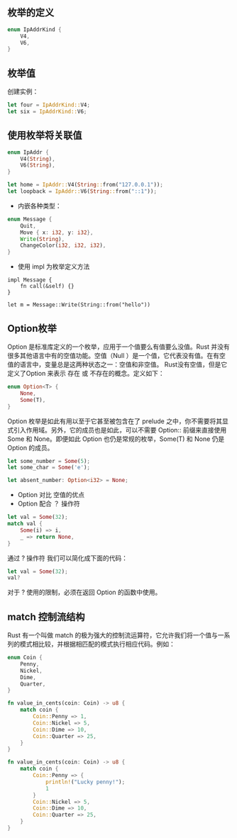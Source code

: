 ## **枚举的定义**
```rust
enum IpAddrKind {
    V4,
    V6,
}
```

## **枚举值**

创建实例：
```rust
let four = IpAddrKind::V4;
let six = IpAddrKind::V6;
```

## **使用枚举将关联值**
```rust
enum IpAddr {
    V4(String),
    V6(String),
}

let home = IpAddr::V4(String::from("127.0.0.1"));
let loopback = IpAddr::V6(String::from("::1"));
```
+ 内嵌各种类型：
```rust
enum Message {
    Quit,
    Move { x: i32, y: i32},
    Write(String),
    ChangeColor(i32, i32, i32),
}
```
+ 使用 impl 为枚举定义方法
```
impl Message {
    fn call(&self) {}
}

let m = Message::Write(String::from("hello"))
```
## Option枚举
Option 是标准库定义的一个枚举，应用于一个值要么有值要么没值。Rust 并没有很多其他语言中有的空值功能。空值（Null ）是一个值，它代表没有值。在有空值的语言中，变量总是这两种状态之一：空值和非空值。
Rust没有空值，但是它定义了Option<T> 来表示 存在 或 不存在的概念。定义如下：
```rust
enum Option<T> {
    None,
    Some(T),
}
```
Option<T> 枚举是如此有用以至于它甚至被包含在了 prelude 之中，你不需要将其显式引入作用域。另外，它的成员也是如此，可以不需要 Option:: 前缀来直接使用 Some 和 None。即便如此 Option<T> 也仍是常规的枚举，Some(T) 和 None 仍是 Option<T> 的成员。

```rust
let some_number = Some(5);
let some_char = Some('e');

let absent_number: Option<i32> = None;
```

+ Option<T> 对比 空值的优点
+ Option<T> 配合 ？ 操作符
```rust
let val = Some(32);
match val {
    Some(i) => i,
    _ => return None,
}
```
通过 ? 操作符 我们可以简化成下面的代码：
```rust
let val = Some(32);
val?
```
对于 ? 使用的限制，必须在返回 Option<T> 的函数中使用。

## **match 控制流结构**
Rust 有一个叫做 match 的极为强大的控制流运算符，它允许我们将一个值与一系列的模式相比较，并根据相匹配的模式执行相应代码。例如：
```rust
enum Coin {
    Penny,
    Nickel,
    Dime,
    Quarter,
}

fn value_in_cents(coin: Coin) -> u8 {
    match coin {
        Coin::Penny => 1,
        Coin::Nickel => 5,
        Coin::Dime => 10,
        Coin::Quarter => 25,
    }
}
```

```rust
fn value_in_cents(coin: Coin) -> u8 {
    match coin {
        Coin::Penny => {
            println!("Lucky penny!");
            1
        }
        Coin::Nickel => 5,
        Coin::Dime => 10,
        Coin::Quarter => 25,
    }
}
```
